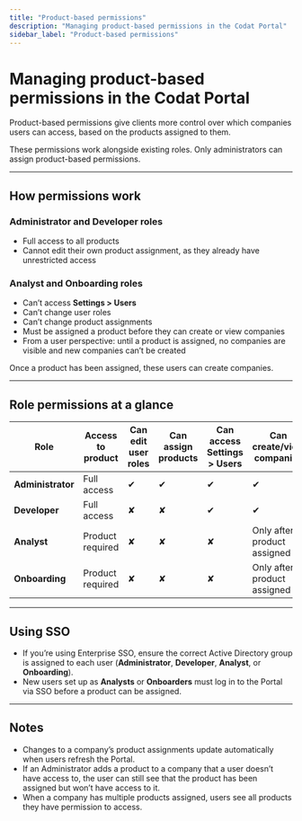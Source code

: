 ```yaml
---
title: "Product-based permissions"
description: "Managing product-based permissions in the Codat Portal"
sidebar_label: "Product-based permissions"
---
```


# Managing product-based permissions in the Codat Portal

Product-based permissions give clients more control over which companies users can access, based on the products assigned to them.  

These permissions work alongside existing roles. Only administrators can assign product-based permissions.  

---

## How permissions work

### Administrator and Developer roles
- Full access to all products  
- Cannot edit their own product assignment, as they already have unrestricted access  

### Analyst and Onboarding roles
- Can’t access **Settings > Users**  
- Can’t change user roles  
- Can’t change product assignments  
- Must be assigned a product before they can create or view companies  
- From a user perspective: until a product is assigned, no companies are visible and new companies can’t be created  

Once a product has been assigned, these users can create companies.  

---

## Role permissions at a glance

| Role           | Access to product | Can edit user roles | Can assign products | Can access **Settings > Users** | Can create/view companies        |
|----------------|-------------------|---------------------|---------------------|----------------------------------|----------------------------------|
| **Administrator** | Full access       | ✔                   | ✔                   | ✔                                | ✔                                |
| **Developer**     | Full access       | ✘                   | ✘                   | ✔                                | ✔                                |
| **Analyst**       | Product required  | ✘                   | ✘                   | ✘                                | Only after product assigned      |
| **Onboarding**    | Product required  | ✘                   | ✘                   | ✘                                | Only after product assigned      |

---

## Using SSO

- If you’re using Enterprise SSO, ensure the correct Active Directory group is assigned to each user (**Administrator**, **Developer**, **Analyst**, or **Onboarding**).  
- New users set up as **Analysts** or **Onboarders** must log in to the Portal via SSO before a product can be assigned.  

---

## Notes

- Changes to a company’s product assignments update automatically when users refresh the Portal.  
- If an Administrator adds a product to a company that a user doesn’t have access to, the user can still see that the product has been assigned but won’t have access to it.  
- When a company has multiple products assigned, users see all products they have permission to access.

